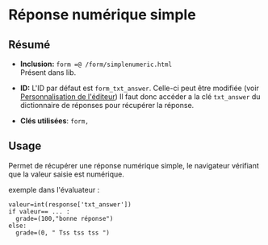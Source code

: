 # Réponse numérique simple 

## Résumé

* **Inclusion:** `form =@ /form/simplenumeric.html`  
Présent dans lib.

* **ID:** L'ID par défaut est `form_txt_answer`. Celle-ci peut être modifiée (voir [Personnalisation de l'éditeur](#personnalisation-de-lediteur))
  Il faut donc accéder a la clé `txt_answer` du dictionnaire de réponses pour récupérer
  la réponse.

* **Clés utilisées**: `form,`

## Usage 

Permet de récupérer une réponse numérique simple, le navigateur vérifiant que la valeur saisie est numérique.

exemple dans l'évaluateur :
```
valeur=int(response['txt_answer'])
if valeur== ... :
  grade=(100,"bonne réponse")
else:
  grade=(0, " Tss tss tss ")
```

